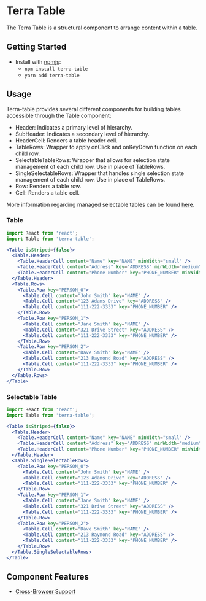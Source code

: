 # Terra Table

The Terra Table is a structural component to arrange content within a table.

## Getting Started

- Install with [npmjs](https://www.npmjs.com):
  - `npm install terra-table`
  - `yarn add terra-table`

## Usage

Terra-table provides several different components for building tables accessible through the Table component:
- Header: Indicates a primary level of hierarchy.
- SubHeader: Indicates a secondary level of hierarchy.
- HeaderCell: Renders a table header cell.
- TableRows: Wrapper to apply onClick and onKeyDown function on each child row.
- SelectableTableRows: Wrapper that allows for selection state management of each child row. Use in place of TableRows.
- SingleSelectableRows: Wrapper that handles single selection state management of each child row. Use in place of TableRows.
- Row: Renders a table row.
- Cell: Renders a table cell.

More information regarding managed selectable tables can be found [here](https://github.com/cerner/terra-core/tree/master/packages/terra-table/docs/ManagedSelectableTable.md).

### Table
```jsx
import React from 'react';
import Table from 'terra-table';

<Table isStriped={false}>
  <Table.Header>
    <Table.HeaderCell content="Name" key="NAME" minWidth="small" />
    <Table.HeaderCell content="Address" key="ADDRESS" minWidth="medium" />
    <Table.HeaderCell content="Phone Number" key="PHONE_NUMBER" minWidth="large" />
  </Table.Header>
  <Table.Rows>
    <Table.Row key="PERSON_0">
      <Table.Cell content="John Smith" key="NAME" />
      <Table.Cell content="123 Adams Drive" key="ADDRESS" />
      <Table.Cell content="111-222-3333" key="PHONE_NUMBER" />
    </Table.Row>
    <Table.Row key="PERSON_1">
      <Table.Cell content="Jane Smith" key="NAME" />
      <Table.Cell content="321 Drive Street" key="ADDRESS" />
      <Table.Cell content="111-222-3333" key="PHONE_NUMBER" />
    </Table.Row>
    <Table.Row key="PERSON_2">
      <Table.Cell content="Dave Smith" key="NAME" />
      <Table.Cell content="213 Raymond Road" key="ADDRESS" />
      <Table.Cell content="111-222-3333" key="PHONE_NUMBER" />
    </Table.Row>
  </Table.Rows>
</Table>
```
### Selectable Table
```jsx
import React from 'react';
import Table from 'terra-table';

<Table isStriped={false}>
  <Table.Header>
    <Table.HeaderCell content="Name" key="NAME" minWidth="small" />
    <Table.HeaderCell content="Address" key="ADDRESS" minWidth="medium" />
    <Table.HeaderCell content="Phone Number" key="PHONE_NUMBER" minWidth="large" />
  </Table.Header>
  <Table.SingleSelectableRows>
    <Table.Row key="PERSON_0">
      <Table.Cell content="John Smith" key="NAME" />
      <Table.Cell content="123 Adams Drive" key="ADDRESS" />
      <Table.Cell content="111-222-3333" key="PHONE_NUMBER" />
    </Table.Row>
    <Table.Row key="PERSON_1">
      <Table.Cell content="Jane Smith" key="NAME" />
      <Table.Cell content="321 Drive Street" key="ADDRESS" />
      <Table.Cell content="111-222-3333" key="PHONE_NUMBER" />
    </Table.Row>
    <Table.Row key="PERSON_2">
      <Table.Cell content="Dave Smith" key="NAME" />
      <Table.Cell content="213 Raymond Road" key="ADDRESS" />
      <Table.Cell content="111-222-3333" key="PHONE_NUMBER" />
    </Table.Row>
  </Table.SingleSelectableRows>
</Table>
```

## Component Features
* [Cross-Browser Support](https://github.com/cerner/terra-core/wiki/Component-Features#cross-browser-support)

